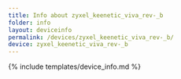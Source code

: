 ```yaml
---
title: Info about zyxel_keenetic_viva_rev-_b
folder: info
layout: deviceinfo
permalink: /devices/zyxel_keenetic_viva_rev-_b/
device: zyxel_keenetic_viva_rev-_b
---
```

{% include templates/device_info.md %}
